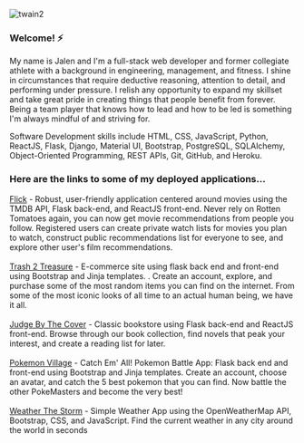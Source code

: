 ![twain2](https://user-images.githubusercontent.com/102975159/177435256-f7db223c-341a-4add-b0d9-756645cbab71.jpg)

### Welcome! ⚡

My name is Jalen and I'm a full-stack web developer and former collegiate athlete with a background in engineering, management, and fitness. I shine in circumstances that require deductive reasoning, attention to detail, and performing under pressure. I relish any opportunity to expand my skillset and take great pride in creating things that people benefit from forever. Being a team player that knows how to lead and how to be led is something I'm always mindful of and striving for.

Software Development skills include HTML, CSS, JavaScript, Python, ReactJS, Flask, Django, Material UI, Bootstrap,  PostgreSQL, SQLAlchemy, Object-Oriented Programming, REST APIs, Git, GitHub, and Heroku.

### Here are the links to some of my deployed applications...

[Flick](http://quickflick.herokuapp.com) - Robust, user-friendly application centered around movies using the TMDB API, Flask back-end, and ReactJS front-end. Never rely on Rotten Tomatoes again, you can now get movie recommendations from people you follow. Registered users can create private watch lists for movies you plan to watch, construct public recommendations list for everyone to see, and explore other user's film recommendations.<br/><br/>
[Trash 2 Treasure](http://trash-2-treasure.herokuapp.com) - E-commerce site using flask back end and front-end using Bootstrap and Jinja templates. . Create an account, explore, and purchase some of the most random items you can find on the internet. From some of the most iconic looks of all time to an actual human being, we have it all.<br/><br/>
[Judge By The Cover](http://judgebythecover.herokuapp.com) - Classic bookstore using Flask back-end and ReactJS front-end. Browse through our book collection, find novels that peak your interest, and create a reading list for later. <br/><br/>
[Pokemon Village](http://pokemon-village.herokuapp.com) - Catch Em' All! Pokemon Battle App: Flask back end and front-end using Bootstrap and Jinja templates. Create an account, choose an avatar, and catch the 5 best pokemon that you can find. Now battle the other PokeMasters and become the very best! <br/><br/>
[Weather The Storm](http://weather-the-storm.herokuapp.com) - Simple Weather App using the OpenWeatherMap API, Bootstrap, CSS, and JavaScript. Find the current weather in any city around the world in seconds




<!--
**jfoosterbarrino/jfoosterbarrino** is a ✨ _special_ ✨ repository because its `README.md` (this file) appears on your GitHub profile.

Here are some ideas to get you started:

- 🔭 I’m currently working on ...
- 🌱 I’m currently learning ...
- 👯 I’m looking to collaborate on ...
- 🤔 I’m looking for help with ...
- 💬 Ask me about ...
- 📫 How to reach me: ...
- 😄 Pronouns: ...
- 👋 Fun fact: ...
-->
